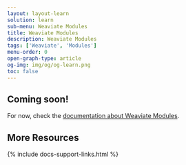 ```yaml
---
layout: layout-learn
solution: learn
sub-menu: Weaviate Modules
title: Weaviate Modules
description: Weaviate Modules
tags: ['Weaviate', 'Modules']
menu-order: 0
open-graph-type: article
og-img: img/og/og-learn.png
toc: false
---
```


## Coming soon!
For now, check the [documentation about Weaviate Modules](https://weaviate.io/developers/weaviate/current/modules/index.html).


## More Resources

{% include docs-support-links.html %}